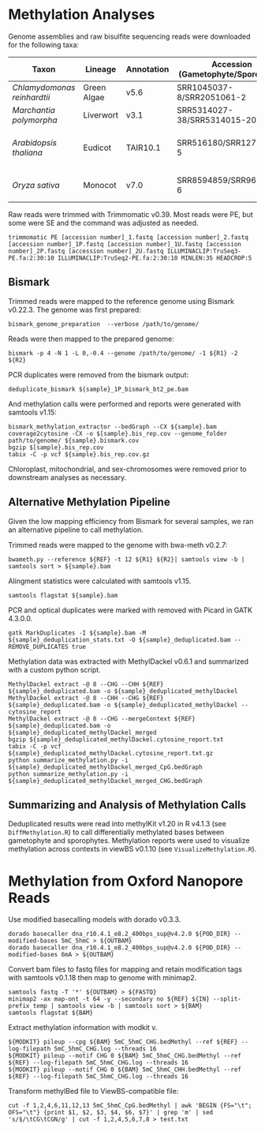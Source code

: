 # Methylation Analyses

Genome assemblies and raw bisulfite sequencing reads were downloaded for the following taxa: 

| Taxon                    | Lineage   | Annotation     | Accession (Gametophyte/Sporophyte) |References                             | 
| ------------------------ | --------- | -------------- |----------------------------------- | --------------------------------------|
|<i>Chlamydomonas reinhardtii</i>| Green Algae| v5.6    | SRR1045037-8/SRR2051061-2          | Lopez et al. 2015 |
| <i>Marchantia polymorpha | Liverwort | v3.1           | SRR5314027-38/SRR5314015-20        | Schmid et al. 2018                    |
| <i>Arabidopsis thaliana  | Eudicot   | TAIR10.1       | SRR516180/SRR12737894-5            | Hsieh et al. 2016, Halter et al. 2021 |
| <i>Oryza sativa          | Monocot   | v7.0           | SRR8594859/SRR9637033-6            | Kim et al. 2019, Cui et al. 2021      |
  
Raw reads were trimmed with Trimmomatic v0.39. Most reads were PE, but some were SE and the command was adjusted as needed. 
```
trimmomatic PE [accession number]_1.fastq [accession number]_2.fastq [accession number]_1P.fastq [accession number]_1U.fastq [accession number]_2P.fastq [accession number]_2U.fastq ILLUMINACLIP:TruSeq3-PE.fa:2:30:10 ILLUMINACLIP:TruSeq2-PE.fa:2:30:10 MINLEN:35 HEADCROP:5
```
## Bismark   
Trimmed reads were mapped to the reference genome using Bismark v0.22.3. The genome was first prepared: 
```
bismark_genome_preparation  --verbose /path/to/genome/
```
Reads were then mapped to the prepared genome: 
```
bismark -p 4 -N 1 -L 0,-0.4 --genome /path/to/genome/ -1 ${R1} -2 ${R2}
```
PCR duplicates were removed from the bismark output: 
```
deduplicate_bismark ${sample}_1P_bismark_bt2_pe.bam
```
And methylation calls were performed and reports were generated with samtools v1.15: 
```
bismark_methylation_extractor --bedGraph --CX ${sample}.bam
coverage2cytosine -CX -o $[sample}.bis_rep.cov --genome_folder path/to/genome/ ${sample}.bismark.cov
bgzip $[sample}.bis_rep.cov
tabix -C -p vcf ${sample}.bis_rep.cov.gz
```
Chloroplast, mitochondrial, and sex-chromosomes were removed prior to downstream analyses as necessary. 

## Alternative Methylation Pipeline 
Given the low mapping efficiency from Bismark for several samples, we ran an alternative pipeline to call methylation. 

Trimmed reads were mapped to the genome with bwa-meth v0.2.7: 
```
bwameth.py --reference ${REF} -t 12 ${R1} ${R2}| samtools view -b | samtools sort > ${sample}.bam
```
Alingment statistics were calculated with samtools v1.15. 
```
samtools flagstat ${sample}.bam
```
PCR and optical duplicates were marked with removed with Picard in GATK 4.3.0.0.
```
gatk MarkDuplicates -I ${sample}.bam -M ${sample}_deduplication_stats.txt -O ${sample}_deduplicated.bam --REMOVE_DUPLICATES true
```
Methylation data was extracted with MethylDackel v0.6.1 and summarized with a custom python script. 
```
MethylDackel extract -@ 8 --CHG --CHH ${REF} ${sample}_deduplicated.bam -o ${sample}_deduplicated_methylDackel
MethylDackel extract -@ 8 --CHH --CHG ${REF} ${sample}_deduplicated.bam -o ${sample}_deduplicated_methylDackel --cytosine_report
MethylDackel extract -@ 8 --CHG --mergeContext ${REF} ${sample}_deduplicated.bam -o ${sample}_deduplicated_methylDackel_merged
bgzip ${sample}_deduplicated_methylDackel.cytosine_report.txt
tabix -C -p vcf ${sample}_deduplicated_methylDackel.cytosine_report.txt.gz
python summarize_methylation.py -i ${sample}_deduplicated_methylDackel_merged_CpG.bedGraph
python summarize_methylation.py -i ${sample}_deduplicated_methylDackel_merged_CHG.bedGraph
```

## Summarizing and Analysis of Methylation Calls
Deduplicated results were read into methylKit v1.20 in R v4.1.3 (see `DiffMethylation.R`) to call differentially methylated bases between gametophyte and sporophytes. 
Methylation reports were used to visualize methylation across contexts in viewBS v0.1.10 (see `VisualizeMethylation.R`). 

# Methylation from Oxford Nanopore Reads 
Use modified basecalling models with dorado v0.3.3.
```
dorado basecaller dna_r10.4.1_e8.2_400bps_sup@v4.2.0 ${POD_DIR} --modified-bases 5mC_5hmC > ${OUTBAM}
dorado basecaller dna_r10.4.1_e8.2_400bps_sup@v4.2.0 ${POD_DIR} --modified-bases 6mA > ${OUTBAM}
```
Convert bam files to fastq files for mapping and retain modification tags with samtools v0.1.18 then map to genome with minimap2.  
```
samtools fastq -T '*' ${OUTBAM} > ${FASTQ}
minimap2 -ax map-ont -t 64 -y --secondary no ${REF} ${IN} --split-prefix temp | samtools view -b | samtools sort > ${BAM}
samtools flagstat ${BAM}
```
Extract methylation information with modkit v. 
```
${MODKIT} pileup --cpg ${BAM} 5mC_5hmC_CHG.bedMethyl --ref ${REF} --log-filepath 5mC_5hmC_CHG.log --threads 16
${MODKIT} pileup --motif CHG 0 ${BAM} 5mC_5hmC_CHG.bedMethyl --ref ${REF} --log-filepath 5mC_5hmC_CHG.log --threads 16
${MODKIT} pileup --motif CHG 0 ${BAM} 5mC_5hmC_CHH.bedMethyl --ref ${REF} --log-filepath 5mC_5hmC_CHG.log --threads 16
```

Transform methylBed file to ViewBS-compatible file: 
```
cut -f 1,2,4,6,11,12,13 5mC_5hmC_CpG.bedMethyl | awk 'BEGIN {FS="\t"; OFS="\t"} {print $1, $2, $3, $4, $6, $7}' | grep 'm' | sed 's/$/\tCG\tCGN/g' | cut -f 1,2,4,5,6,7,8 > test.txt
```

